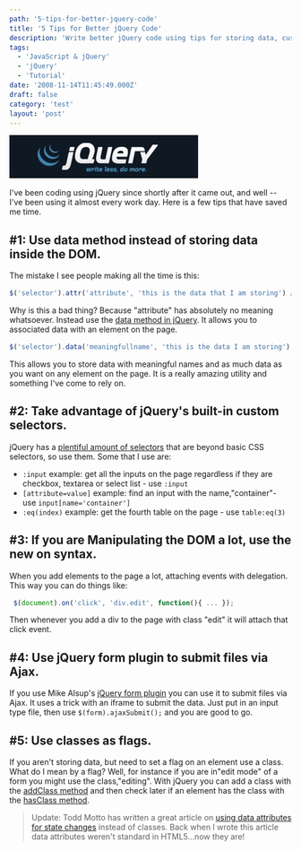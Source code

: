 ```yaml
---
path: '5-tips-for-better-jquery-code'
title: '5 Tips for Better jQuery Code'
description: 'Write better jQuery code using tips for storing data, custom selectors, ajax file forms and livequery plugin.'
tags:
  - 'JavaScript & jQuery'
  - 'jQuery'
  - 'Tutorial'
date: '2008-11-14T11:45:49.000Z'
draft: false
category: 'test'
layout: 'post'
---
```


![](./logo-jquery.jpg)

I've been coding using jQuery since shortly after it came out, and well -- I've been using it almost every work day. Here is a few tips that have saved me time.

## #1: Use data method instead of storing data inside the DOM.

The mistake I see people making all the time is this:

```js
$('selector').attr('attribute', 'this is the data that I am storing') // then later getting that data with $('selector').attr('attribute');
```

Why is this a bad thing? Because "attribute" has absolutely no meaning whatsoever. Instead use the [data method in jQuery](http://api.jquery.com/jQuery.data/). It allows you to associated data with an element on the page.

```js
$('selector').data('meaningfullname', 'this is the data I am storing') // then later getting the data with $('selector').data('meaningfullname');
```

This allows you to store data with meaningful names and as much data as you want on any element on the page. It is a really amazing utility and something I've come to rely on.

## #2: Take advantage of jQuery's built-in custom selectors.

jQuery has a [plentiful amount of selectors](http://api.jquery.com/category/selectors/) that are beyond basic CSS selectors, so use them. Some that I use are:

- `:input` example: get all the inputs on the page regardless if they are checkbox, textarea or select list - use `:input`
- `[attribute=value]` example: find an input with the name,"container"- use `input[name='container']`
- `:eq(index)` example: get the fourth table on the page - use `table:eq(3)`

## #3: If you are Manipulating the DOM a lot, use the new on syntax.

When you add elements to the page a lot, attaching events with delegation. This way you can do things like:

```js
 $(document).on('click', 'div.edit', function(){ ... });
```

Then whenever you add a div to the page with class "edit" it will attach that click event.

## #4: Use jQuery form plugin to submit files via Ajax.

If you use Mike Alsup's [jQuery form plugin](http://malsup.com/jquery/form/) you can use it to submit files via Ajax. It uses a trick with an iframe to submit the data. Just put in an input type file, then use `$(form).ajaxSubmit();` and you are good to go.

## #5: Use classes as flags.

If you aren't storing data, but need to set a flag on an element use a class. What do I mean by a flag? Well, for instance if you are in"edit mode" of a form you might use the class,"editing". With jQuery you can add a class with the [addClass method](http://api.jquery.com/addClass/) and then check later if an element has the class with the [hasClass method](http://api.jquery.com/hasClass/).

> Update: Todd Motto has written a great article on [using data attributes for state changes](http://toddmotto.com/stop-toggling-classes-with-js-use-behaviour-driven-dom-manipulation-with-data-states/) instead of classes. Back when I wrote this article data attributes weren't standard in HTML5...now they are!
